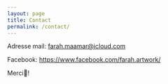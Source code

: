```yaml
---
layout: page
title: Contact
permalink: /contact/
---
```

Adresse mail: farah.maamar@icloud.com

Facebook: https://www.facebook.com/farah.artwork/

Merci🌻!
